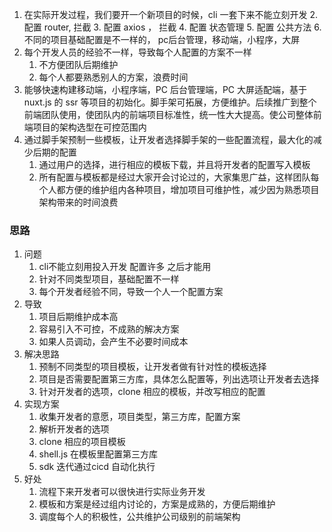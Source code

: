 1. 在实际开发过程，我们要开一个新项目的时候，cli 一套下来不能立刻开发
	2. 配置 router, 拦截
	3. 配置 axios ， 拦截
	4. 配置 状态管理
	5. 配置 公共方法
	6. 不同的项目基础配置是不一样的， pc后台管理，移动端，小程序，大屏
2. 每个开发人员的经验不一样，导致每个人配置的方案不一样
	1. 不方便团队后期维护
	2. 每个人都要熟悉别人的方案，浪费时间
3. 能够快速构建移动端，小程序端，PC 后台管理端，PC 大屏适配端，基于
nuxt.js 的 ssr 等项目的初始化。脚手架可拓展，方便维护。后续推广到整个前端团队使用，使团队内的前端项目标准性，统一性大大提高。使公司整体前端项目的架构选型在可控范围内
4. 通过脚手架预制一些模板，让开发者选择脚手架的一些配置流程，最大化的减少后期的配置
	1. 通过用户的选择，进行相应的模板下载，并且将开发者的配置写入模板
	2. 所有配置与模板都是经过大家开会讨论过的，大家集思广益，这样团队每个人都方便的维护组内各种项目，增加项目可维护性，减少因为熟悉项目架构带来的时间浪费





### 思路
1. 问题
	1. cli不能立刻用投入开发   配置许多 之后才能用
	2. 针对不同类型项目，基础配置不一样
	3. 每个开发者经验不同，导致一个人一个配置方案
2. 导致
	1. 项目后期维护成本高
	2. 容易引入不可控，不成熟的解决方案
	3. 如果人员调动，会产生不必要时间成本
3. 解决思路
	1. 预制不同类型的项目模板，让开发者做有针对性的模板选择
	2. 项目是否需要配置第三方库，具体怎么配置等，列出选项让开发者去选择
	3. 针对开发者的选项，clone 相应的模板，并改写相应的配置
4. 实现方案
	1. 收集开发者的意愿，项目类型，第三方库，配置方案
	2. 解析开发者的选项
	3. clone 相应的项目模板
	4. shell.js 在模板里配置第三方库
	5. sdk 迭代通过cicd 自动化执行
5. 好处
	1. 流程下来开发者可以很快进行实际业务开发
	2. 模板和方案是经过组内讨论的，方案是成熟的，方便后期维护
	3. 调度每个人的积极性，公共维护公司级别的前端架构